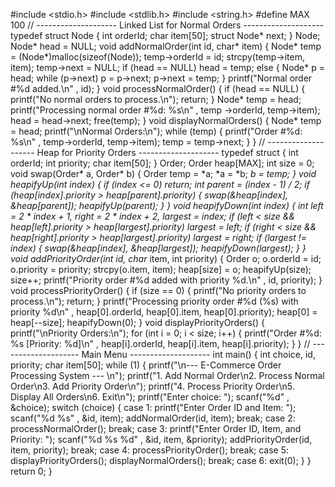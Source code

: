 #include <stdio.h>
#include <stdlib.h>
#include <string.h>
#define MAX 100
// -------------------- Linked List for Normal Orders --------------------
typedef struct Node {
int orderId;
char item[50];
struct Node* next;
} Node;
Node* head = NULL;
void addNormalOrder(int id, char* item) {
Node* temp = (Node*)malloc(sizeof(Node));
temp->orderId = id;
strcpy(temp->item, item);
temp->next = NULL;
if (head == NULL)
head = temp;
else {
Node* p = head;
while (p->next) p = p->next;
p->next = temp;
}
printf("Normal order #%d added.\n"
, id);
}
void processNormalOrder() {
if (head == NULL) {
printf("No normal orders to process.\n");
return;
}
Node* temp = head;
printf("Processing normal order #%d: %s\n"
, temp
->orderId, temp->item);
head = head->next;
free(temp);
}
void displayNormalOrders() {
Node* temp = head;
printf("\nNormal Orders:\n");
while (temp) {
printf("Order #%d: %s\n"
, temp->orderId, temp->item);
temp = temp->next;
}
}
// -------------------- Heap for Priority Orders --------------------
typedef struct {
int orderId;
int priority;
char item[50];
} Order;
Order heap[MAX];
int size = 0;
void swap(Order* a, Order* b) {
Order temp = *a;
*a = *b;
*b = temp;
}
void heapifyUp(int index) {
if (index <= 0) return;
int parent = (index - 1) / 2;
if (heap[index].priority > heap[parent].priority) {
swap(&heap[index], &heap[parent]);
heapifyUp(parent);
}
}
void heapifyDown(int index) {
int left = 2 * index + 1, right = 2 * index + 2, largest =
index;
if (left < size && heap[left].priority > heap[largest].priority)
largest = left;
if (right < size && heap[right].priority >
heap[largest].priority) largest = right;
if (largest != index) {
swap(&heap[index], &heap[largest]);
heapifyDown(largest);
}
}
void addPriorityOrder(int id, char* item, int priority) {
Order o;
o.orderId = id;
o.priority = priority;
strcpy(o.item, item);
heap[size] = o;
heapifyUp(size);
size++;
printf("Priority order #%d added with priority %d.\n"
, id,
priority);
}
void processPriorityOrder() {
if (size == 0) {
printf("No priority orders to process.\n");
return;
}
printf("Processing priority order #%d (%s) with priority
%d\n"
,
heap[0].orderId, heap[0].item, heap[0].priority);
heap[0] = heap[--size];
heapifyDown(0);
}
void displayPriorityOrders() {
printf("\nPriority Orders:\n");
for (int i = 0; i < size; i++) {
printf("Order #%d: %s [Priority: %d]\n"
, heap[i].orderId,
heap[i].item, heap[i].priority);
}
}
// -------------------- Main Menu --------------------
int main() {
int choice, id, priority;
char item[50];
while (1) {
printf("\n--- E-Commerce Order Processing System ---
\n");
printf("1. Add Normal Order\n2. Process Normal
Order\n3. Add Priority Order\n");
printf("4. Process Priority Order\n5. Display All
Orders\n6. Exit\n");
printf("Enter choice: ");
scanf("%d"
, &choice);
switch (choice) {
case 1:
printf("Enter Order ID and Item: ");
scanf("%d %s"
, &id, item);
addNormalOrder(id, item);
break;
case 2:
processNormalOrder();
break;
case 3:
printf("Enter Order ID, Item, and Priority: ");
scanf("%d %s %d"
, &id, item, &priority);
addPriorityOrder(id, item, priority);
break;
case 4:
processPriorityOrder();
break;
case 5:
displayPriorityOrders();
displayNormalOrders();
break;
case 6:
exit(0);
}
}
return 0;
}
